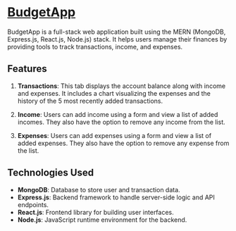 # <a href="https://budgetapp-mern.netlify.app/" target="_blank">BudgetApp</a>

BudgetApp is a full-stack web application built using the MERN (MongoDB, Express.js, React.js, Node.js) stack. It helps users manage their finances by providing tools to track transactions, income, and expenses.

## Features

1. **Transactions**: This tab displays the account balance along with income and expenses. It includes a chart visualizing the expenses and the history of the 5 most recently added transactions.

2. **Income**: Users can add income using a form and view a list of added incomes. They also have the option to remove any income from the list.

3. **Expenses**: Users can add expenses using a form and view a list of added expenses. They also have the option to remove any expense from the list.

## Technologies Used

- **MongoDB**: Database to store user and transaction data.
- **Express.js**: Backend framework to handle server-side logic and API endpoints.
- **React.js**: Frontend library for building user interfaces.
- **Node.js**: JavaScript runtime environment for the backend.

